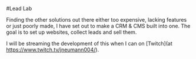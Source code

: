 #Lead Lab

Finding the other solutions out there either too expensive, lacking features or just poorly made, I have set out to make a CRM & CMS built into one. The goal is to set up websites, collect leads and sell them.

I will be streaming the development of this when I can on [Twitch](at https://www.twitch.tv/jneumann004/).

